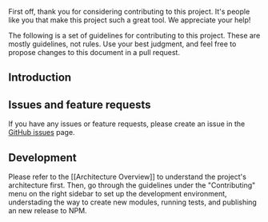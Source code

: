 First off, thank you for considering contributing to this project. It's people like you that make this project such a great tool. We appreciate your help!

The following is a set of guidelines for contributing to this project. These are mostly guidelines, not rules. Use your best judgment, and feel free to propose changes to this document in a pull request.

## Introduction

## Issues and feature requests

If you have any issues or feature requests, please create an issue in the [GitHub issues](https://github.com/nimblehq/infrastructure-templates/issues) page.

## Development

Please refer to the [[Architecture Overview]] to understand the project's architecture first. Then, go through the guidelines under the "Contributing" menu on the right sidebar to set up the development environment, understading the way to create new modules, running tests, and publishing an new release to NPM.
